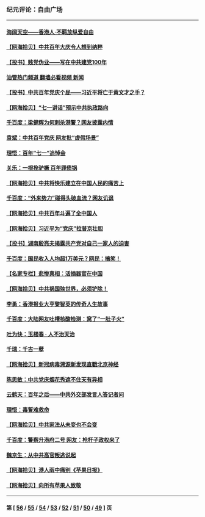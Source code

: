 ### 纪元评论：自由广场
---
#### [海阔天空——香港⼈·不羁放纵爱⾃由](../../pages/nsc993/n13069407.md?07060330) 
#### [【网海拾贝】中共百年大庆令人想到纳粹](../../pages/nsc993/n13068483.md?07060330) 
#### [【投书】贱党伪业——写在中共建党100年](../../pages/nsc993/n13067843.md?07060330) 
#### [油管热门频道 翻墙必看视频 新闻](ok?07060330)
#### [【投书】中共百年党庆个屁——习近平将亡于黄文才之手？](../../pages/nsc993/n13067425.md?07060330) 
#### [【网海拾贝】“七一讲话”预示中共执政路向](../../pages/nsc993/n13066434.md?07060330) 
#### [千百度：梁健辉为何刺杀港警？网友披露内情](../../pages/nsc993/n13066979.md?07060330) 
#### [袁斌：中共百年党庆 网友批“虚假场景”](../../pages/nsc993/n13066385.md?07060330) 
#### [理悟：百年“七一”追悼会](../../pages/nsc993/n13066106.md?07060330) 
#### [关乐：一根拴驴橛 百年罪债锅](../../pages/nsc993/n13066089.md?07060330) 
#### [【网海拾贝】中共将快乐建立在中国人民的痛苦上](../../pages/nsc993/n13064939.md?07060330) 
#### [千百度：“外来势力”碰得头破血流？网友讥讽](../../pages/nsc993/n13064878.md?07060330) 
#### [【网海拾贝】中共百年斗遍了全中国人](../../pages/nsc993/n13060020.md?07060330) 
#### [【网海拾贝】习近平为“党庆”拉普京壮胆](../../pages/nsc993/n13057781.md?07060330) 
#### [【投书】湖南殷亮夫揭露共产党对自己一家人的迫害](../../pages/nsc993/n13057744.md?07060330) 
#### [千百度：国民收入人均超1万美元？网民：搞笑！](../../pages/nsc993/n13057692.md?07060330) 
#### [【名家专栏】悲惨真相：活摘器官在中国](../../pages/nsc993/n13056611.md?07060330) 
#### [【网海拾贝】中共祸国殃世界，必须铲除！](../../pages/nsc993/n13056011.md?07060330) 
#### [李勇：香港报业大亨黎智英的传奇人生故事](../../pages/nsc993/n13055258.md?07060330) 
#### [千百度：大陆网友吐槽核酸检测：窝了“一肚子火”](../../pages/nsc993/n13055194.md?07060330) 
#### [吐为快：玉楼春 · 人不治天治](../../pages/nsc993/n13054028.md?07060330) 
#### [千瑞：千古一孽](../../pages/nsc993/n13054016.md?07060330) 
#### [【网海拾贝】新冠病毒溯源新发现直戳北京神经](../../pages/nsc993/n13052425.md?07060330) 
#### [陈思敏：中共党庆烟花秀遮不住天有异相](../../pages/nsc993/n13052020.md?07060330) 
#### [云鹤天：百年之后——中共外交部发言人答记者问](../../pages/nsc993/n13051604.md?07060330) 
#### [理悟：毒誓难救命](../../pages/nsc993/n13051601.md?07060330) 
#### [【网海拾贝】中共家法从未变也不会变](../../pages/nsc993/n13050366.md?07060330) 
#### [千百度：警察升港府二号 网友：枪杆子政权来了](../../pages/nsc993/n13050261.md?07060330) 
#### [魏京生：从中共高官叛逃说起](../../pages/nsc993/n13048997.md?07060330) 
#### [【网海拾贝】港人雨中痛别《苹果日报》](../../pages/nsc993/n13048941.md?07060330) 
#### [【网海拾贝】向所有苹果人致敬](../../pages/nsc993/n13046795.md?07060330) 

---
#### 第 [ [56](./56.md?07060330) / [55](./55.md?07060330) / [54](./54.md?07060330) / [53](./53.md?07060330) / [52](./52.md?07060330) / [51](./51.md?07060330) / [50](./50.md?07060330) / [49](./49.md?07060330) ] 页
